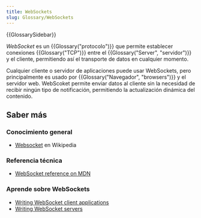 ```yaml
---
title: WebSockets
slug: Glossary/WebSockets
---
```


{{GlossarySidebar}}

_WebSocket_ es un {{Glossary("protocolo")}} que permite establecer conexiones {{Glossary("TCP")}} entre el {{Glossary("Server", "servidor")}} y el cliente, permitiendo así el transporte de datos en cualquier momento.

Cualquier cliente o servidor de aplicaciones puede usar WebSockets, pero principalmente es usado por {{Glossary("Navegador", "browsers")}} y el servidor web. WebScoket permite enviar datos al cliente sin la necesidad de recibir ningún tipo de notificación, permitiendo la actualización dinámica del contenido.

## Saber más

### Conocimiento general

- [Websocket](https://es.wikipedia.org/wiki/Websocket) en Wikipedia

### Referencia técnica

- [WebSocket reference on MDN](/es/docs/Web/API/WebSocket)

### Aprende sobre WebSockets

- [Writing WebSocket client applications](/es/docs/WebSockets/Writing_WebSocket_client_applications)
- [Writing WebSocket servers](/es/docs/WebSockets/Writing_WebSocket_servers)

